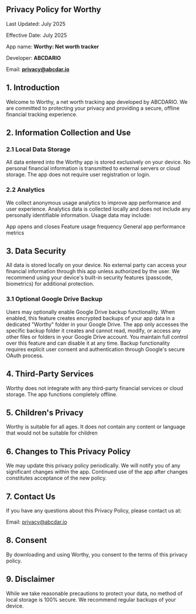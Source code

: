 ## **Privacy Policy for Worthy**

Last Updated: July 2025

Effective Date: July 2025

App name: **Worthy: Net worth tracker**

Developer: **ABCDARIO**

Email: **privacy@abcdar.io**


## **1. Introduction**

Welcome to Worthy, a net worth tracking app developed by ABCDARIO. We are committed to protecting your privacy and providing a secure, offline financial tracking experience.

## **2. Information Collection and Use**
### **2.1 Local Data Storage**

All data entered into the Worthy app is stored exclusively on your device.
No personal financial information is transmitted to external servers or cloud storage.
The app does not require user registration or login.

### **2.2 Analytics**

We collect anonymous usage analytics to improve app performance and user experience.
Analytics data is collected locally and does not include any personally identifiable information.
Usage data may include:

App opens and closes
Feature usage frequency
General app performance metrics

## **3. Data Security**

All data is stored locally on your device.
No external party can access your financial information through this app unless authorized by the user.
We recommend using your device's built-in security features (passcode, biometrics) for additional protection.

### 3.1 Optional Google Drive Backup

Users may optionally enable Google Drive backup functionality.
When enabled, this feature creates encrypted backups of your app data in a dedicated "Worthy" folder in your Google Drive.
The app only accesses the specific backup folder it creates and cannot read, modify, or access any other files or folders in your Google Drive account.
You maintain full control over this feature and can disable it at any time.
Backup functionality requires explicit user consent and authentication through Google's secure OAuth process.

## **4. Third-Party Services**

Worthy does not integrate with any third-party financial services or cloud storage.
The app functions completely offline.

## **5. Children's Privacy**

Worthy is suitable for all ages. It does not contain any content or language
that would not be suitable for children

## **6. Changes to This Privacy Policy**

We may update this privacy policy periodically.
We will notify you of any significant changes within the app.
Continued use of the app after changes constitutes acceptance of the new policy.

## 7. Contact Us
If you have any questions about this Privacy Policy, please contact us at:

Email: privacy@abcdar.io

## **8. Consent**
By downloading and using Worthy, you consent to the terms of this privacy policy.

## **9. Disclaimer**
While we take reasonable precautions to protect your data, no method of local storage is 100% secure. We recommend regular backups of your device.
